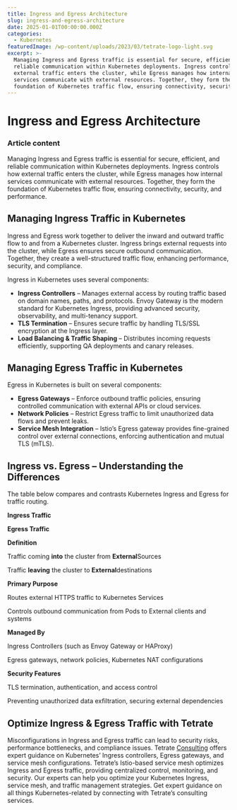 ```yaml
---
title: Ingress and Egress Architecture
slug: ingress-and-egress-architecture
date: 2025-01-01T00:00:00.000Z
categories:
  - Kubernetes
featuredImage: /wp-content/uploads/2023/03/tetrate-logo-light.svg
excerpt: >-
  Managing Ingress and Egress traffic is essential for secure, efficient, and
  reliable communication within Kubernetes deployments. Ingress controls how
  external traffic enters the cluster, while Egress manages how internal
  services communicate with external resources. Together, they form the
  foundation of Kubernetes traffic flow, ensuring connectivity, security, and.
---
```

# Ingress and Egress Architecture

### Article content

Managing Ingress and Egress traffic is essential for secure, efficient, and reliable communication within Kubernetes deployments. Ingress controls how external traffic enters the cluster, while Egress manages how internal services communicate with external resources. Together, they form the foundation of Kubernetes traffic flow, ensuring connectivity, security, and performance.

## Managing Ingress Traffic in Kubernetes

Ingress and Egress work together to deliver the inward and outward traffic flow to and from a Kubernetes cluster. Ingress brings external requests into the cluster, while Egress ensures secure outbound communication. Together, they create a well-structured traffic flow, enhancing performance, security, and compliance. 

Ingress in Kubernetes uses several components:

*   **Ingress Controllers** – Manages external access by routing traffic based on domain names, paths, and protocols. Envoy Gateway is the modern standard for Kubernetes Ingress, providing advanced security, observability, and multi-tenancy support.  
*   **TLS Termination** – Ensures secure traffic by handling TLS/SSL encryption at the Ingress layer.
*   **Load Balancing & Traffic Shaping** – Distributes incoming requests efficiently, supporting QA deployments and canary releases.

## Managing Egress Traffic in Kubernetes

Egress in Kubernetes is built on several components:

*   **Egress Gateways** – Enforce outbound traffic policies, ensuring controlled communication with external APIs or cloud services.  
*   **Network Policies** – Restrict Egress traffic to limit unauthorized data flows and prevent leaks.  
*   **Service Mesh Integration** – Istio’s Egress gateway provides fine-grained control over external connections, enforcing authentication and mutual TLS (mTLS).  

## Ingress vs. Egress – Understanding the Differences

The table below compares and contrasts Kubernetes Ingress and Egress for traffic routing.

**Ingress Traffic**

**Egress Traffic**

**Definition**

Traffic coming **into** the cluster from **External**Sources

Traffic **leaving** the cluster to **External**destinations

**Primary Purpose**

Routes external HTTPS traffic to Kubernetes Services

Controls outbound communication from Pods to External clients and systems

**Managed By**

Ingress Controllers (such as Envoy Gateway or HAProxy)

Egress gateways, network policies, Kubernetes NAT configurations

**Security Features**

TLS termination, authentication, and access control

Preventing unauthorized data exfiltration, securing external dependencies

## Optimize Ingress & Egress Traffic with Tetrate

Misconfigurations in Ingress and Egress traffic can lead to security risks, performance bottlenecks, and compliance issues. Tetrate [Consulting](/kubernetes-consulting/) offers expert guidance on Kubernetes’ Ingress controllers, Egress gateways, and service mesh configurations. Tetrate’s Istio-based service mesh optimizes Ingress and Egress traffic, providing centralized control, monitoring, and security. Our experts can help you optimize your Kubernetes Ingress, service mesh, and traffic management strategies. Get expert guidance on all things Kubernetes-related by connecting with Tetrate’s consulting services.

